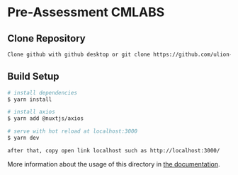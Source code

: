 # Pre-Assessment CMLABS
## Clone Repository
```bash
Clone github with github desktop or git clone https://github.com/ulion-debug/cmlabs-frontend-internship-test.git
```
## Build Setup

```bash
# install dependencies
$ yarn install

# install axios
$ yarn add @nuxtjs/axios

# serve with hot reload at localhost:3000
$ yarn dev

after that, copy open link localhost such as http://localhost:3000/
```


More information about the usage of this directory in [the documentation](https://nuxtjs.org/docs/2.x/directory-structure/store).
